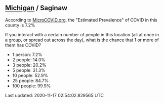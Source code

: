 
## [Michigan](/united-states/michigan) / Saginaw

According to [MicroCOVID.org](http://microcovid.org),
the "Estimated Prevalence" of COVID in this county is 7.2%

If you interact with a certain number of people in this location
(all at once in a group, or spread out across the day), what is the chance that
1 or more of them has COVID?

- 1 person: 7.2%
- 2 people: 14.0%
- 3 people: 20.2%
- 5 people: 31.3%
- 10 people: 52.9%
- 25 people: 84.7%
- 100 people: 99.9%

Last updated: 2020-11-17 02:54:02.829565 UTC
